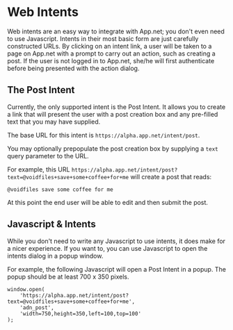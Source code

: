 # Web Intents

Web intents are an easy way to integrate with App.net; you don't even need to use Javascript. Intents in their most basic form are just carefully constructed URLs. By clicking on an intent link, a user will be taken to a page on App.net with a prompt to carry out an action, such as creating a post. If the user is not logged in to App.net, she/he will first authenticate before being presented with the action dialog.

## The Post Intent

Currently, the only supported intent is the Post Intent. It allows you to create a link that will present the user with a post creation box and any pre-filled text that you may have supplied.

The base URL for this intent is ```https://alpha.app.net/intent/post```.

You may optionally prepopulate the post creation box by supplying a ```text``` query parameter to the URL.

For example, this URL ```https://alpha.app.net/intent/post?text=@voidfiles+save+some+coffee+for+me``` will create a post that reads:

    @voidfiles save some coffee for me

At this point the end user will be able to edit and then submit the post.


## Javascript & Intents

While you don't need to write any Javascript to use intents, it does make for a nicer experience. If you want to, you can use Javascript to open the intents dialog in a popup window.

For example, the following Javascript will open a Post Intent in a popup. The popup should be at least 700 x 350 pixels.

```
window.open(
    'https://alpha.app.net/intent/post?text=@voidfiles+save+some+coffee+for+me',
    'adn_post',
    'width=750,height=350,left=100,top=100'
);
```